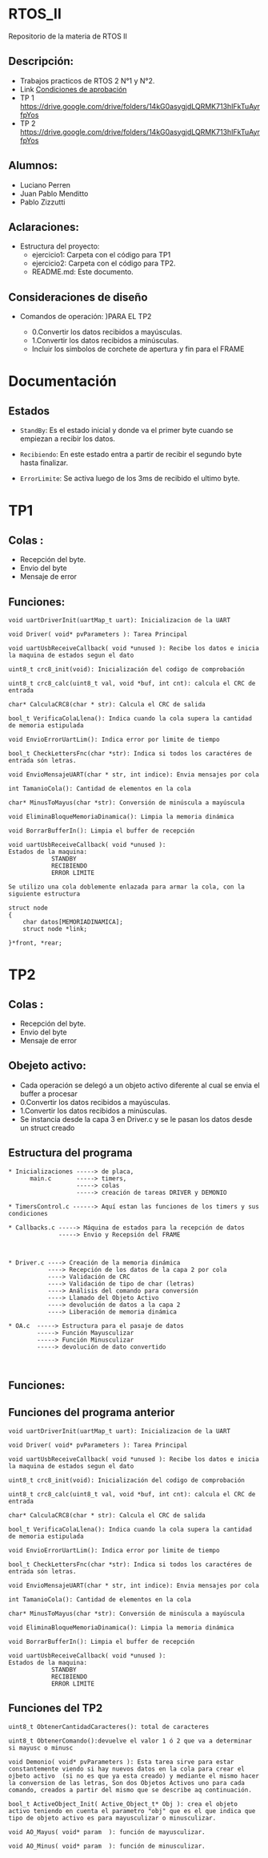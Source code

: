 # RTOS_II
Repositorio de la materia de RTOS II

## Descripción:
- Trabajos practicos de RTOS 2 N°1 y N°2.
- Link [Condiciones de aprobación]( https://github.com/pablozizzutti/RTOS_II/blob/master/RTOS%202%20-%20Condici%C3%B3n%20de%20aprobaci%C3%B3n.pdf )
- TP 1 https://drive.google.com/drive/folders/14kG0asygjdLQRMK713hIFkTuAyrfpYos
- TP 2 https://drive.google.com/drive/folders/14kG0asygjdLQRMK713hIFkTuAyrfpYos

## Alumnos:
 *  Luciano Perren
 *  Juan Pablo Menditto
 *  Pablo Zizzutti

## Aclaraciones:

- Estructura del proyecto:
  - ejercicio1: Carpeta con el código para TP1
  - ejercicio2: Carpeta con el código para TP2.
  - README.md: Este documento.

## Consideraciones de diseño
- Comandos de operación: )PARA EL TP2

  - 0.Convertir los datos recibidos a mayúsculas.
  - 1.Convertir los datos recibidos a minúsculas.
  - Incluir los simbolos de corchete de apertura y fin para el FRAME

# Documentación

## Estados

- ```StandBy```: Es el estado inicial y donde va el primer byte cuando se empiezan a recibir los datos.

- ```Recibiendo```: En este estado entra a partir de recibir el segundo byte hasta finalizar.

- ```ErrorLimite```: Se activa luego de los 3ms de recibido el ultimo byte.



# TP1
## Colas :
- Recepción del byte.
- Envio del byte
- Mensaje de error

## Funciones:
```
void uartDriverInit(uartMap_t uart): Inicializacion de la UART
```
```
void Driver( void* pvParameters ): Tarea Principal
```
```
void uartUsbReceiveCallback( void *unused ): Recibe los datos e inicia la maquina de estados segun el dato
```
```
uint8_t crc8_init(void): Inicialización del codigo de comprobación
```
```
uint8_t crc8_calc(uint8_t val, void *buf, int cnt): calcula el CRC de entrada
```
```
char* CalculaCRC8(char * str): Calcula el CRC de salida
```
```
bool_t VerificaColaLlena(): Indica cuando la cola supera la cantidad de memoria estipulada
```
```
void EnvioErrorUartLim(): Indica error por limite de tiempo
```
```
bool_t CheckLettersFnc(char *str): Indica si todos los caractéres de entrada són letras.
```
```
void EnvioMensajeUART(char * str, int indice): Envia mensajes por cola
```
```
int TamanioCola(): Cantidad de elementos en la cola
```
```
char* MinusToMayus(char *str): Conversión de minúscula a mayúscula
```
```
void EliminaBloqueMemoriaDinamica(): Limpia la memoria dinámica
```
```
void BorrarBufferIn(): Limpia el buffer de recepción
```



```
void uartUsbReceiveCallback( void *unused ):
Estados de la maquina:
            STANDBY
            RECIBIENDO
            ERROR LIMITE

```



```
Se utilizo una cola doblemente enlazada para armar la cola, con la siguiente estructura

struct node
{
    char datos[MEMORIADINAMICA];
    struct node *link;

}*front, *rear;
```



# TP2
## Colas :
- Recepción del byte.
- Envio del byte
- Mensaje de error

## Obejeto activo:
- Cada operación se delegó a un objeto activo diferente al cual se envia el buffer a procesar
- 0.Convertir los datos recibidos a mayúsculas.
- 1.Convertir los datos recibidos a minúsculas.
- Se instancia desde la capa 3 en Driver.c y se le pasan los datos desde un struct creado




## Estructura del programa

```
* Inicializaciones -----> de placa, 
      main.c       -----> timers, 
                   -----> colas 
                   -----> creación de tareas DRIVER y DEMONIO

* TimersControl.c ------> Aquí estan las funciones de los timers y sus condiciones 

* Callbacks.c -----> Máquina de estados para la recepción de datos
              -----> Envio y Recepsión del FRAME
                


* Driver.c ----> Creación de la memoria dinámica
           ----> Recepción de los datos de la capa 2 por cola
           ----> Validación de CRC
           ----> Validación de tipo de char (letras)
           ----> Análisis del comando para conversión
           ----> Llamado del Objeto Activo
           ----> devolución de datos a la capa 2
           ----> Liberación de memoria dinámica

* OA.c  -----> Estructura para el pasaje de datos 
        -----> Función Mayusculizar
        -----> Función Minusculizar
        -----> devolución de dato convertido



```
## Funciones:


## Funciones del programa anterior

```
void uartDriverInit(uartMap_t uart): Inicializacion de la UART
```
```
void Driver( void* pvParameters ): Tarea Principal
```
```
void uartUsbReceiveCallback( void *unused ): Recibe los datos e inicia la maquina de estados segun el dato
```
```
uint8_t crc8_init(void): Inicialización del codigo de comprobación
```
```
uint8_t crc8_calc(uint8_t val, void *buf, int cnt): calcula el CRC de entrada
```
```
char* CalculaCRC8(char * str): Calcula el CRC de salida
```
```
bool_t VerificaColaLlena(): Indica cuando la cola supera la cantidad de memoria estipulada
```
```
void EnvioErrorUartLim(): Indica error por limite de tiempo
```
```
bool_t CheckLettersFnc(char *str): Indica si todos los caractéres de entrada són letras.
```
```
void EnvioMensajeUART(char * str, int indice): Envia mensajes por cola
```
```
int TamanioCola(): Cantidad de elementos en la cola
```
```
char* MinusToMayus(char *str): Conversión de minúscula a mayúscula
```
```
void EliminaBloqueMemoriaDinamica(): Limpia la memoria dinámica
```
```
void BorrarBufferIn(): Limpia el buffer de recepción
```
```
void uartUsbReceiveCallback( void *unused ):
Estados de la maquina:
            STANDBY
            RECIBIENDO
            ERROR LIMITE

```

## Funciones del TP2



```
uint8_t ObtenerCantidadCaracteres(): total de caracteres
```
```
uint8_t ObtenerComando():devuelve el valor 1 ó 2 que va a determinar si mayusc o minusc
```
```
void Demonio( void* pvParameters ): Esta tarea sirve para estar constantemente viendo si hay nuevos datos en la cola para crear el ojbeto activo  (si no es que ya esta creado) y mediante el mismo hacer la conversion de las letras, Son dos Objetos Activos uno para cada comando, creados a partir del mismo que se describe aq continuación.
```
```
bool_t ActiveObject_Init( Active_Object_t* Obj ): crea el objeto activo teniendo en cuenta el parametro "obj" que es el que indica que tipo de objeto activo es para mayusculizar o minusculizar.
```
```
void AO_Mayus( void* param  ): función de mayusculizar.
```
```
void AO_Minus( void* param  ): función de minusculizar.
```





